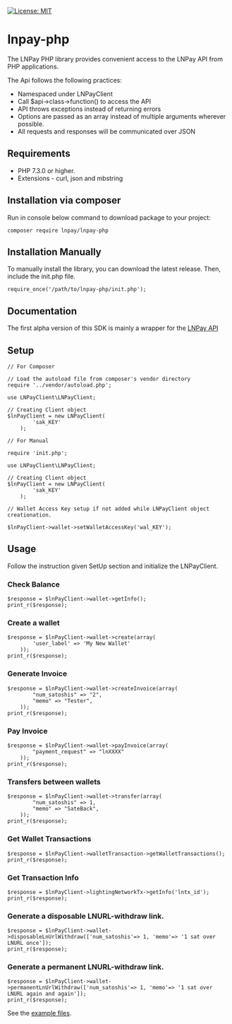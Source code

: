 [![License: MIT](https://img.shields.io/badge/License-MIT-yellow.svg)](https://opensource.org/licenses/MIT)

# lnpay-php
The LNPay PHP library provides convenient access to the LNPay API from PHP applications.

The Api follows the following practices:
- Namespaced under LNPayClient
- Call $api->class->function() to access the API
- API throws exceptions instead of returning errors
- Options are passed as an array instead of multiple arguments wherever possible.
- All requests and responses will be communicated over JSON
    
## Requirements
- PHP 7.3.0 or higher.
- Extensions - curl, json and mbstring

## Installation via composer
Run in console below command to download package to your project:
```
composer require lnpay/lnpay-php
```

## Installation Manually
To manually install the library, you can download the latest release. Then, include the init.php file.
```
require_once('/path/to/lnpay-php/init.php');
```

## Documentation
The first alpha version of this SDK is mainly a wrapper for the [LNPay API](https://docs.lnpay.co/)

## Setup
```
// For Composer

// Load the autoload file from composer's vendor directory
require '../vendor/autoload.php';

use LNPayClient\LNPayClient;

// Creating Client object
$lnPayClient = new LNPayClient(
        'sak_KEY'
    );

```
```
// For Manual

require 'init.php';

use LNPayClient\LNPayClient;

// Creating Client object
$lnPayClient = new LNPayClient(
        'sak_KEY'
    );

```
```
// Wallet Access Key setup if not added while LNPayClient object creationation.

$lnPayClient->wallet->setWalletAccessKey('wal_KEY');
```

## Usage
Follow the instruction given SetUp section and initialize the LNPayClient.

### Check Balance
```
$response = $lnPayClient->wallet->getInfo();
print_r($response);
```

### Create a wallet
```
$response = $lnPayClient->wallet->create(array(
        'user_label' => 'My New Wallet'
    ));
print_r($response);
```

### Generate Invoice
```
$response = $lnPayClient->wallet->createInvoice(array(
        "num_satoshis" => "2",
        "memo" => "Tester",
    ));
print_r($response);
```

### Pay Invoice
```
$response = $lnPayClient->wallet->payInvoice(array(
        "payment_request" => "lnXXXX"
    ));
print_r($response);
```

### Transfers between wallets
```
$response = $lnPayClient->wallet->transfer(array(
        "num_satoshis" => 1,
        "memo" => "SateBack",
    ));
print_r($response);
```

### Get Wallet Transactions
```
$response = $lnPayClient->walletTransaction->getWalletTransactions();
print_r($response);
```

### Get Transaction Info
```
$response = $lnPayClient->lightingNetworkTx->getInfo('lntx_id');
print_r($response);
```

### Generate a disposable LNURL-withdraw link. 
```
$response = $lnPayClient->wallet->disposableLnUrlWithdraw(['num_satoshis'=> 1, 'memo'=> '1 sat over LNURL once']);
print_r($response);
```

### Generate a permanent LNURL-withdraw link. 
```
$response = $lnPayClient->wallet->permanentLnUrlWithdraw(['num_satoshis'=> 1, 'memo'=> '1 sat over LNURL again and again']);
print_r($response);
```

See the [example files](examples).

